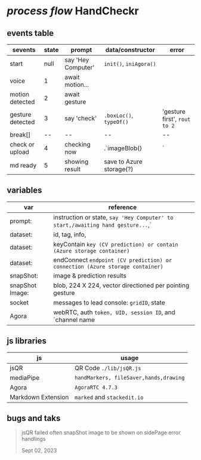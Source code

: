 # *process flow* HandCheckr

## events table
|sevents|state |prompt|data/constructor|error
|--|--|--|--|--|
|start | null|say 'Hey Computer'|`init()`, `iniAgora()`
|voice | 1|await motion...|
|motion detected |2|await gesture|
|gesture detected |3|say 'check'|`.boxLoc()`, `typeOf()`|'gesture first', `rout to 2`
|break[]|--|--|--|--|
|check or upload |4|checking now|.`imageBlob()|`
|md ready |5|showing result|save to Azure storage(?)

## variables

|var| reference |
|--|--|
| prompt: |instruction or state, `say 'Hey Computer' to start,/awaiting hand gesture...`,`  |
| dataset: |id, tag, info,|
| dataset: |keyContain `key (CV prediction) or contain (Azure storage container)`|
| dataset: |endConnect `endpoint (CV prediction) or connection (Azure storage container)`|
| snapShot: |image & prediction results|
| snapShot Image: |blob, 224 X 224, vector directioned per pointing gesture|
| socket|messages to lead console: `gridID`, state|
| Agora|webRTC, auth `token, UID, session ID`, and `channel name|`

## js libraries

|js| usage |
|--|--|
|jsQR  | QR Code `./lib/jsQR.js`|
|mediaPipe  | `handMarkers, fileSaver,hands,drawing`  |
|Agora  | `AgoraRTC 4.7.3` |
|Markdown Extension | `marked` and `stackedit.io` |

## bugs and taks
>jsQR failed often
>snapShot image to be shown on sidePage
>error handlings
>
> Sept 02, 2023